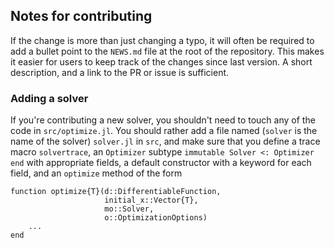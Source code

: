## Notes for contributing

If the change is more than just changing a typo, it will often be required to add
a bullet point to the `NEWS.md` file at the root of the repository. This makes it
easier for users to keep track of the changes since last version. A short description,
and a link to the PR or issue is sufficient.

### Adding a solver
If you're contributing a new solver, you shouldn't need to touch any of the code in
`src/optimize.jl`. You should rather add a file named (`solver` is the name of the solver)
`solver.jl` in `src`, and make sure that you define a trace macro `solvertrace`, an `Optimizer` subtype
`immutable Solver <: Optimizer end` with appropriate fields, a default constructor with a keyword
for each field, and an `optimize` method of the form

```
function optimize{T}(d::DifferentiableFunction,
                     initial_x::Vector{T},
                     mo::Solver,
                     o::OptimizationOptions)
    ...
end
```
